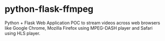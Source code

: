 # python-flask-ffmpeg

Python + Flask Web Application POC to stream videos across web browsers like Google Chrome, Mozilla Firefox using MPEG-DASH player and Safari using HLS player.

